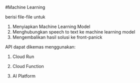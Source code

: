 #Machine Learning

berisi file-file untuk

1. Menyiapkan Machine Learning Model
2. Menghubungkan speech to text ke machine learning model
3. Mengembalikan hasil solusi ke front-panick

API dapat dikemas menggunakan:

1. Cloud Run

2. Cloud Function

3. AI Platform
